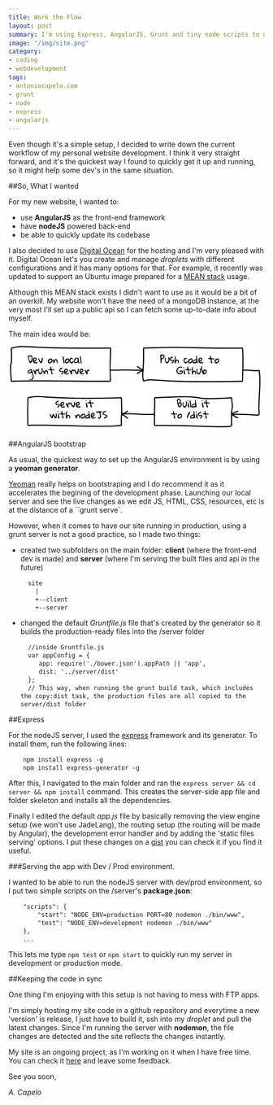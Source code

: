```yaml
---
title: Work the Flow
layout: post
summary: I'm using Express, AngularJS, Grunt and tiny node scripts to develop and maintain my website. Check out how.
image: "/img/site.png"
category: 
- coding
- webdevelopment
tags:
- antoniocapelo.com
- grunt
- node
- express
- angularjs
---
```


Even though it's a simple setup, I decided to write down the current workflow of my personal website development. I think it very straight forward, and it's the quickest way I found to quickly get it up and running, so it might help some dev's in the same situation.

##So, What I wanted

For my new website, I wanted to: 

* use **AngularJS** as the front-end framework
* have **nodeJS** powered back-end
* be able to quickly update its codebase

I also decided to use [Digital Ocean](https://www.digitalocean.com/) for the hosting and I'm very pleased with it. Digital Ocean let's you create and manage *droplets* with different configurations and it has many options for that. For example, it recently was updated to support an Ubuntu image prepared for a [MEAN stack](http://mean.io/#!/) usage.

Although this MEAN stack exists I didn't want to use as it would be a bit of an overkill. My website won't have the need of a mongoDB instance, at the very most I'll set up a public api so I can fetch some up-to-date info about myself.

The main idea would be:

<img src="/img/schema.png">

##AngularJS bootstrap

As usual, the quickest way to set up the AngularJS environment is by using a **yeoman generator**.

[Yeoman](http://yeoman.io/) really helps on bootstraping and I do recommend it as it accelerates the begining of the development phase. Launching our local server and see the live changes as we edit JS, HTML, CSS, resources, etc is at the distance of a ``grunt serve`. 

However, when it comes to have our site running in production, using a grunt server is not a good practice, so I made two things:

* created two subfolders on the main folder: **client** (where the front-end dev is made) and **server** (where I'm serving the built files and api in the future)
	

		site
		  |
		  +--client
		  +--server


* changed the default *Gruntfile.js* file that's created by the generator so it builds the production-ready files into the /server folder

		//inside Gruntfile.js
		var appConfig = {
		   app: require('./bower.json').appPath || 'app',
		   dist: '../server/dist'
		};
		// This way, when running the grunt build task, which includes the copy:dist task, the production files are all copied to the server/dist folder

##Express		

For the nodeJS server, I used the [express](http://expressjs.com/) framework and its generator. To install them, run the following lines:

		npm install express -g
		npm install express-generator -g

After this, I navigated to the main folder and ran the ``express server && cd server && npm install`` command.
This creates the server-side app file and folder skeleton and installs all the dependencies. 

Finally I edited the default *app.js* file by basically removing the view engine setup (we won't use JadeLang), the routing setup (the routing will be made by Angular), the development error handler and by adding the 'static files serving' options. I put these changes on a [gist](https://gist.github.com/antoniocapelo/516c2ca7b9b053fa9e3a#file-edit_express_app-js) you can check it if you find it useful.

###Serving the app with Dev / Prod environment.

I wanted to be able to run the nodeJS server with dev/prod environment, so I put two simple scripts on the /server's **package.json**:

		"scripts": {
			"start": "NODE_ENV=production PORT=80 nodemon ./bin/www",
		    "test": "NODE_ENV=development nodemon ./bin/www"
		},
		...

This lets me type ``npm test`` or ``npm start`` to quickly run my server in development or production mode.

##Keeping the code in sync

One thing I'm enjoying with this setup is not having to mess with FTP apps. 

I'm simply hosting my site code in a github repository and everytime a new 'version' is release, I just have to build it, ssh into my *droplet* and pull the latest changes. Since I'm running the server with **nodemon**, the file changes are detected and the site reflects the changes instantly.

My site is an ongoing project, as I'm working on it when I have free time. You can check it [here](http://antoniocapelo.com/) and leave some feedback.


See you soon,

*A. Capelo*